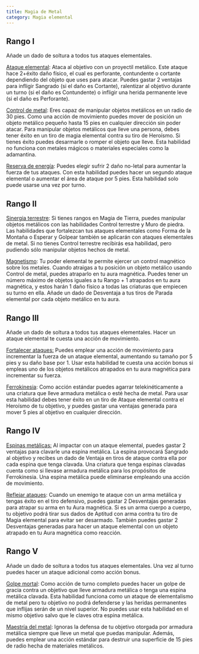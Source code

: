 ```yaml
---
title: Magia de Metal
category: Magia elemental
---
```


## Rango I

Añade un dado de soltura a todos tus ataques elementales.

<u>Ataque elemental</u>: Ataca al objetivo con un proyectil metálico. Este ataque hace 2+éxito daño físico, el cual es perforante, contundente o cortante dependiendo del objeto que uses para atacar. Puedes gastar 2 ventajas para infligir Sangrado (si el daño es Cortante), ralentizar al objetivo durante un turno (si el daño es Contundente) o infligir una herida permanente leve (si el daño es Perforante).

<u>Control de metal</u>: Eres capaz de manipular objetos metálicos en un radio de 30 pies. Como una acción de movimiento puedes mover de posición un objeto metálico pequeño hasta 15 pies en cualquier dirección sin poder atacar. Para manipular objetos metálicos que lleve una persona, debes tener éxito en un tiro de magia elemental contra su tiro de Heroísmo. Si tienes éxito puedes desarmarle o romper el objeto que lleve. Esta habilidad no funciona con metales mágicos o materiales especiales como la adamantina.

<u>Reserva de energía</u>: Puedes elegir sufrir 2 daño no-letal para aumentar la fuerza de tus ataques. Con esta habilidad puedes hacer un segundo ataque elemental o aumentar el área de ataque por 5 pies. Esta habilidad solo puede usarse una vez por turno.

## Rango II

<u>Sinergia terrestre</u>: Si tienes rangos en Magia de Tierra, puedes manipular objetos metálicos con las habilidades Control terrestre y Muro de piedra. Las habilidades que fortalezcan tus ataques elementales como Forma de la Montaña o Esperar y Golpear también se aplicarán con ataques elementales de metal. Si no tienes Control terrestre recibirás esa habilidad, pero pudiendo sólo manipular objetos hechos de metal.

<u>Magnetismo</u>: Tu poder elemental te permite ejercer un control magnético sobre los metales. Cuando atraigas a tu posición un objeto metálico usando Control de metal, puedes atraparlo en tu aura magnética. Puedes tener un número máximo de objetos iguales a tu Rango + 1 atrapados en tu aura magnética, y estos harán 1 daño físico a todas las criaturas que empiecen su turno en ella. Añade un dado de Desventaja a tus tiros de Parada elemental por cada objeto metálico en tu aura.

## Rango III

Añade un dado de soltura a todos tus ataques elementales. Hacer un ataque elemental te cuesta una acción de movimiento.

<u>Fortalecer ataques:</u> Puedes emplear una acción de movimiento para incrementar la fuerza de un ataque elemental, aumentando su tamaño por 5 pies y su daño base por 1. Usar esta habilidad te cuesta una acción bonus si empleas uno de los objetos metálicos atrapados en tu aura magnética para incrementar su fuerza.

<u>Ferrokinesia</u>: Como acción estándar puedes agarrar telekinéticamente a una criatura que lleve armadura metálica o esté hecha de metal. Para usar esta habilidad debes tener éxito en un tiro de Ataque elemental contra el Heroísmo de tu objetivo, y puedes gastar una ventajas generada para mover 5 pies al objetivo en cualquier dirección. 

## Rango IV

<u>Espinas metálicas:</u> Al impactar con un ataque elemental, puedes gastar 2 ventajas para clavarle una espina metálica. La espina provocará Sangrado al objetivo y recibes un dado de Ventaja en tiros de ataque contra ella por cada espina que tenga clavada. Una criatura que tenga espinas clavadas cuenta como si llevase armadura metálica para los propósitos de Ferrokinesia. Una espina metálica puede eliminarse empleando una acción de movimiento.

<u>Reflejar ataques</u>: Cuando un enemigo te ataque con un arma metálica y tengas éxito en el tiro defensivo, puedes gastar 2 Desventajas generadas para atrapar su arma en tu Aura magnética. Si es un arma cuerpo a cuerpo, tu objetivo podrá tirar sus dados de Aptitud con arma contra tu tiro de Magia elemental para evitar ser desarmado. También puedes gastar 2 Desventajas generadas para hacer un ataque elemental con un objeto atrapado en tu Aura magnética como reacción.

## Rango V

Añade un dado de soltura a todos tus ataques elementales. Una vez al turno puedes hacer un ataque adicional como acción bonus.

<u>Golpe mortal</u>: Como acción de turno completo puedes hacer un golpe de gracia contra un objetivo que lleve armadura metálica o tenga una espina metálica clavada. Esta habilidad funciona como un ataque de elementalismo de metal pero tu objetivo no podrá defenderse y las heridas permanentes que inflijas serán de un nivel superior. No puedes usar esta habilidad en el mismo objetivo salvo que le claves otra espina metálica. 

<u>Maestría del metal</u>: Ignoras la defensa de tu objetivo otorgada por armadura metálica siempre que lleve un metal que puedas manipular. Además, puedes emplear una acción estándar para destruir una superficie de 15 pies de radio hecha de materiales metálicos.

